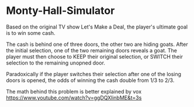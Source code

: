 # Monty-Hall-Simulator

Based on the original TV show Let's Make a Deal, the player's ultimate goal is to win some cash.

The cash is behind one of three doors, the other two are hiding goats. After the initial selection, one of the two remaining doors reveals a goat. The player must then choose to KEEP their original selection, or SWITCH their selection to the remaining unopned door. 

Paradoxically if the player switches their selection after one of the losing doors is opened, the odds of winning the cash double from 1/3 to 2/3. 

The math behind this problem is better explained by vox 
https://www.youtube.com/watch?v=ggDQXlinbME&t=3s
